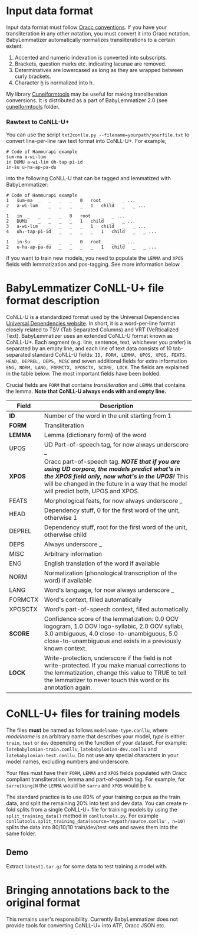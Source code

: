 # Input data format
Input data format must follow [Oracc conventions](http://oracc.museum.upenn.edu/doc/help/languages/akkadian/akkadianstylesheet/index.html). If you have your transliteration in any other notation, you must convert it into Oracc notation. BabyLemmatizer automatically normalizes transliterations to a certain extent:

1. Accented and numeric indexation is converted into subscripts.
2. Brackets, question marks etc. indicating lacunae are removed.
3. Determinatives are lowercased as long as they are wrapped between curly brackets.
4. Character ḫ is normalized into h.

My library [Cuneiformtools](https://docs.google.com/document/d/1kW9DnCpXGICJ_ttOCO182G2jivE7_knVOZP_v6vdNPw/) may be useful for making transliteration conversions. It is distributed as a part of BabyLemmatizer 2.0 (see [cuneiformtools](https://github.com/asahala/BabyLemmatizer/tree/main/cuneiformtools) folder.

### Rawtext to CoNLL-U+
You can use the script ```txt2conllu.py --filename=yourpath/yourfile.txt``` to convert line-per-line raw text format into CoNLL-U+. For example,

```
# Code of Hammurapi example
šum-ma a-wi-lum
in DUMU a-wi-lim úh-tap-pi-id
in-šu u-ha-ap-pa-du
```

into the following CoNLL-U that can be tagged and lemmatized with BabyLemmatizer:

```
# Code of Hammurapi example
1	šum-ma	_	_	_	_	0	root	_	_ ...
2	a-wi-lum	_	_	_	_	1	child	_	_ ...

1	in	_	_	_	_	0	root	_	_ ...
2	DUMU	_	_	_	_	1	child	_	_ ...
3	a-wi-lim	_	_	_	_	1	child	_	_ ...
4	uh₂-tap-pi-id	_	_	_	_	1	child	_	_ ...

1	in-šu	_	_	_	_	0	root	_	_ ...
2	u-ha-ap-pa-du	_	_	_	_	1	child	_	_ ...

```

If you want to train new models, you need to populate the ```LEMMA``` and ```XPOS``` fields with lemmatization and pos-tagging. See more information below.


# BabyLemmatizer CoNLL-U+ file format description
CoNLL-U is a standardized format used by the Universal Dependencies [Universal Dependencies website](https://universaldependencies.org/format.html). In short, it is a word-per-line format closely related to TSV (Tab Separated Columns) and VRT (VeRticalized Text). BabyLemmatizer uses an extended CoNLL-U format known as CoNLL-U+. Each segment (e.g. line, sentence, text, whichever you prefer) is separated by an empty line, and each line of text data consists of 10 tab-separated standard CoNLL-U fields: ```ID, FORM, LEMMA, UPOS, XPOS, FEATS, HEAD, DEPREL, DEPS, MISC``` and seven additional fields for extra information ```ENG, NORM, LANG, FORMCTX, XPOSCTX, SCORE, LOCK```. The fields are explained in the table below. The most important fields have been bolded.

Crucial fields are ```FORM``` that contains *transliteration* and ```LEMMA``` that contains the lemma. **Note that CoNLL-U always ends with and empty line.**

| Field | Description |
| --- | --- |
| **ID** | Number of the word in the unit starting from 1 |
| **FORM** | Transliteration |
| **LEMMA** | Lemma (dictionary form) of the word |
| UPOS | UD Part-of-speech tag, for now always underscore _ |
| **XPOS** | Oracc part-of-speech tag. ***NOTE that if you are using UD corpora, the models predict what's in the XPOS field only, now what's in the UPOS!*** This will be changed in the future in a way that he model will predict both, UPOS and XPOS. |
| FEATS | Morphological feats, for now always underscore _ |
| HEAD | Dependency stuff, 0 for the first word of the unit, otherwise 1 |
| DEPREL | Dependency stuff, root for the first word of the unit, otherwise child |
| DEPS | Always underscore _ |
| MISC | Arbitrary information |
| ENG | English translation of the word if available |
| NORM | Normalization (phonological transcription of the word) if available |
| LANG | Word's language, for now always underscore _ |
| FORMCTX | Word's context, filled automatically |
| XPOSCTX | Word's part-of-speech context, filled automatically |
| **SCORE** | Confidence score of the lemmatization: 0.0 OOV logogram, 1.0 OOV logo-syllabic, 2.0 OOV syllabi, 3.0 ambiguous, 4.0 close-to-unambiguous, 5.0 close-to-unambiguous and exists in a previously known context. |
| **LOCK** | Write-protection, underscore if the field is not write-protected. If you make manual corrections to the lemmatization, change this value to TRUE to tell the lemmatizer to never touch this word or its annotation again. |

# CoNLL-U+ files for training models
The files **must** be named as follows ```modelname-type.conllu```, where *modelname* is an arbitrary name that describes your model, *type* is either ```train```, ```test``` or ```dev``` depending on the function of your dataset. For example: ```latebabylonian-train.conllu```, ```latebabylonian-dev.conllu``` and ```latebabylonian-test.conllu```. Do not use any special characters in your model names, excluding numbers and underscore.

Your files must have their ```FORM```, ```LEMMA``` and ```XPOS``` fields populated with Oracc compliant transliteration, lemma and part-of-speech tag. For example, for ```šarru[king]N``` the ```LEMMA``` would be ```šarru``` and ```XPOS``` would be ```N```.  

The standard practice is to use 80% of your training corpus as the train data, and split the remaining 20% into test and dev data. You can create n-fold splits from a single CoNLL-U+ file for training models by using the ```split_training_data()``` method in  ```conllutools.py```.  For example ```conllutools.split_training_data(source='mypath/source.conllu', n=10)``` splits the data into 80/10/10 train/dev/test sets and saves them into the same folder.

## Demo
Extract ```lbtest1.tar.gz``` for some data to test training a model with.

# Bringing annotations back to the original format
This remains user's responsibility. Currently BabyLemmatizer does not provide tools for converting CoNLL-U+ into ATF, Oracc JSON etc.
